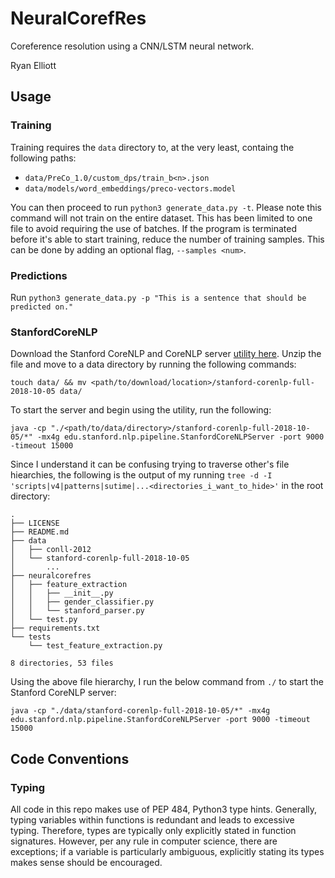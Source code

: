 # NeuralCorefRes
Coreference resolution using a CNN/LSTM neural network.

Ryan Elliott

## Usage
### Training
Training requires the `data` directory to, at the very least, containg the following paths:

- `data/PreCo_1.0/custom_dps/train_b<n>.json`
- `data/models/word_embeddings/preco-vectors.model`

You can then proceed to run `python3 generate_data.py -t`. Please note this command will not train on the entire dataset. This has been limited to one file to avoid requiring the use of batches. If the program is terminated before it's able to start training, reduce the number of training samples. This can be done by adding an optional flag, `--samples <num>`.

### Predictions
Run `python3 generate_data.py -p "This is a sentence that should be predicted on."`

### StanfordCoreNLP
Download the Stanford CoreNLP and CoreNLP server [utility here](https://stanfordnlp.github.io/CoreNLP/download.html). Unzip the file and move to a data directory by running the following commands:

`touch data/ && mv <path/to/download/location>/stanford-corenlp-full-2018-10-05 data/`

To start the server and begin using the utility, run the following:

`java -cp "./<path/to/data/directory>/stanford-corenlp-full-2018-10-05/*" -mx4g edu.stanford.nlp.pipeline.StanfordCoreNLPServer -port 9000 -timeout 15000`

Since I understand it can be confusing trying to traverse other's file hiearchies, the following is the output of my running `tree -d -I 'scripts|v4|patterns|sutime|...<directories_i_want_to_hide>'` in the root directory:
```
.
├── LICENSE
├── README.md
├── data
│   ├── conll-2012
│   └── stanford-corenlp-full-2018-10-05
│       ...
├── neuralcorefres
│   ├── feature_extraction
│   │   ├── __init__.py
│   │   ├── gender_classifier.py
│   │   └── stanford_parser.py
│   └── test.py
├── requirements.txt
└── tests
    └── test_feature_extraction.py

8 directories, 53 files
```
Using the above file hierarchy, I run the below command from `./` to start the Stanford CoreNLP server:

`java -cp "./data/stanford-corenlp-full-2018-10-05/*" -mx4g edu.stanford.nlp.pipeline.StanfordCoreNLPServer -port 9000 -timeout 15000`


## Code Conventions
### Typing
All code in this repo makes use of PEP 484, Python3 type hints. Generally, typing variables within functions is redundant and leads to excessive typing. Therefore, types are typically only explicitly stated in function signatures. However, per any rule in computer science, there are exceptions; if a variable is particularly ambiguous, explicitly stating its types makes sense should be encouraged.
